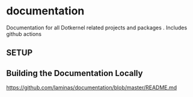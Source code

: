 # documentation
Documentation for all Dotkernel related projects and packages . Includes github actions

## SETUP

## Building the Documentation Locally


https://github.com/laminas/documentation/blob/master/README.md
